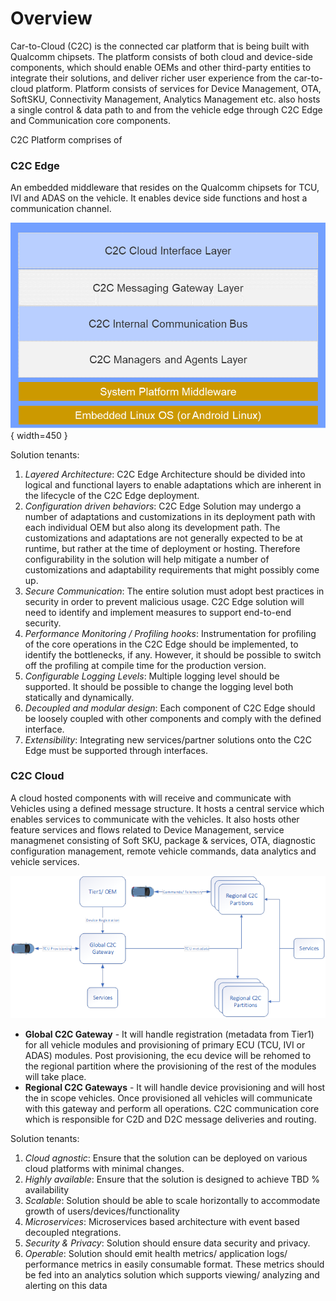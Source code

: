 # Overview

Car-to-Cloud (C2C) is the connected car platform that is being built with Qualcomm chipsets. The platform consists of both cloud and device-side components, which should enable OEMs and other third-party entities to integrate their solutions, and deliver richer user experience from the car-to-cloud platform. Platform consists of services for Device Management, OTA, SoftSKU, Connectivity Management, Analytics Management etc. also hosts a single control & data path to and from the vehicle edge through C2C Edge and Communication core components.

C2C Platform comprises of  
### **C2C Edge**
An embedded middleware that resides on the Qualcomm chipsets for TCU, IVI and ADAS on the vehicle. It enables device side functions and host a communication channel.
    
![Screenshot](../assets/device_logical.png){ width=450 }

Solution tenants:   

   1.	_Layered Architecture_: C2C Edge Architecture should be divided into logical and functional layers to enable adaptations which are inherent in the lifecycle of the C2C Edge deployment.    
   2.	_Configuration driven behaviors_: C2C Edge Solution may undergo a number of adaptations and customizations in its deployment path with each individual OEM but also along its development path. The customizations and adaptations are not generally expected to be at runtime, but rather at the time of deployment or hosting. Therefore configurability in the solution will help mitigate a number of customizations and adaptability requirements that might possibly come up.    
   3.	_Secure Communication_: The entire solution must adopt best practices in security in order to prevent malicious usage. C2C Edge solution will need to identify and implement measures to support end-to-end security.      
   4.	_Performance Monitoring / Profiling hooks_: Instrumentation for profiling of the core operations in the C2C Edge should be implemented, to identify the bottlenecks, if any. However, it should be possible to switch off the profiling at compile time for the production version.     
   5.	_Configurable Logging Levels_: Multiple logging level should be supported. It should be possible to change the logging level both statically and dynamically.     
   6.	_Decoupled and modular design_: Each component of C2C Edge should be loosely coupled with other components and comply with the defined interface.      
   7.	_Extensibility_: Integrating new services/partner solutions onto the C2C Edge must be supported through interfaces.   

### **C2C Cloud**
A cloud hosted components with will receive and communicate with Vehicles using a defined message structure. It hosts a central service which enables services to communicate with the vehicles. It also hosts other feature services and flows related to Device Management, service managmenet consisting of Soft SKU, package & services, OTA, diagnostic configuration management, remote vehicle commands, data analytics and vehicle services.

   ![Screenshot](../assets/c2c_cloud_approach.png)

   +	**Global C2C Gateway** - It will handle registration (metadata from Tier1) for all vehicle modules and provisioning of primary ECU (TCU, IVI or ADAS) modules. Post provisioning, the ecu device will be rehomed to the regional partition where the provisioning of the rest of the modules will take place.
   +	**Regional C2C Gateways** - It will handle device provisioning and will host the in scope vehicles. Once provisioned all vehicles will communicate with this gateway and perform all operations. C2C communication core which is responsible for C2D and D2C message deliveries and routing. 

   Solution tenants:  

   1.	_Cloud agnostic_: Ensure that the solution can be deployed on various cloud platforms with minimal changes.      
   2.	_Highly available_: Ensure that the solution is designed to achieve TBD % availability   
   3.	_Scalable_: Solution should be able to scale horizontally to accommodate growth of users/devices/functionality    
   4.	_Microservices_: Microservices based architecture with event based decoupled ntegrations.    
   5.	_Security & Privacy_: Solution should ensure data security and privacy.     
   6.	_Operable_: Solution should emit health metrics/ application logs/ performance metrics in easily consumable format. These metrics should be fed into an analytics solution which supports viewing/ analyzing and alerting on this data    


